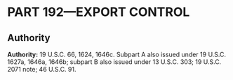 # PART 192—EXPORT CONTROL


## Authority

**Authority:** 19 U.S.C. 66, 1624, 1646c. Subpart A also issued under 19 U.S.C. 1627a, 1646a, 1646b; subpart B also issued under 13 U.S.C. 303; 19 U.S.C. 2071 note; 46 U.S.C. 91. 


